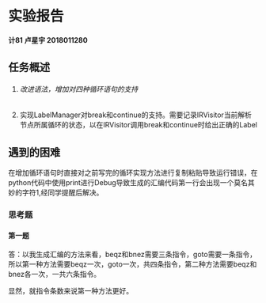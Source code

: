 # 实验报告

#### 计81 卢星宇 2018011280

## 任务概述

1. ###### 改进语法，增加对四种循环语句的支持

2. 实现LabelManager对break和continue的支持。需要记录IRVisitor当前解析节点所属循环的状态，以在IRVisitor调用break和continue时给出正确的Label



## 遇到的困难

在增加循环语句时直接对之前写完的循环实现方法进行复制粘贴导致运行错误，在python代码中使用print进行Debug导致生成的汇编代码第一行会出现一个莫名其妙的字符1,经同学提醒后解决。

### 思考题

#### 第一题

答：以我生成汇编的方法来看，beqz和bnez需要三条指令，goto需要一条指令，所以第一种方法需要beqz一次，goto一次，共四条指令，第二种方法需要beqz和bnez各一次，一共六条指令。

显然，就指令条数来说第一种方法更好。
